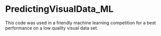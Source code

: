# PredictingVisualData_ML
This code was used in a friendly machine learning competition for a best performance on a low quality visual data set.
